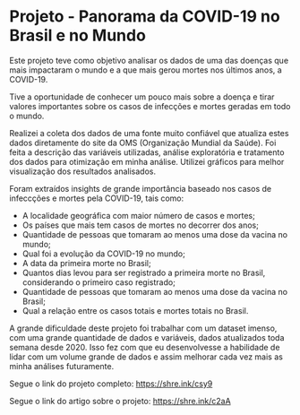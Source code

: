# Projeto - Panorama da COVID-19 no Brasil e no Mundo

Este projeto teve como objetivo analisar os dados de uma das doenças que mais impactaram o mundo e a que mais gerou mortes nos últimos anos, a COVID-19.

Tive a oportunidade de conhecer um pouco mais sobre a doença e tirar valores importantes sobre os casos de infecções e mortes geradas em todo o mundo.

Realizei a coleta dos dados de uma fonte muito confiável que atualiza estes dados diretamente do site da OMS (Organização Mundial da Saúde). Foi feita a descrição das variáveis utilizadas, análise exploratória e tratamento dos dados para otimização em minha análise. Utilizei gráficos para melhor visualização dos resultados analisados.

Foram extraídos insights de grande importância baseado nos casos de infeccções e mortes pela COVID-19, tais como:

* A localidade geográfica com maior número de casos e mortes;
* Os países que mais tem casos de mortes no decorrer dos anos;
* Quantidade de pessoas que tomaram ao menos uma dose da vacina no mundo;
* Qual foi a evolução da COVID-19 no mundo;
* A data da primeira morte no Brasil;
* Quantos dias levou para ser registrado a primeira morte no Brasil, considerando o primeiro caso registrado;
* Quantidade de pessoas que tomaram ao menos uma dose da vacina no Brasil;
* Qual a relação entre os casos totais e mortes totais no Brasil.

A grande dificuldade deste projeto foi trabalhar com um dataset imenso, com uma grande quantidade de dados e variáveis, dados atualizados toda semana desde 2020. Isso fez com que eu desenvolvesse a habilidade de lidar com um volume grande de dados e assim melhorar cada vez mais as minha análises futuramente.

Segue o link do projeto completo: https://shre.ink/csy9

Segue o link do artigo sobre o projeto: https://shre.ink/c2aA
